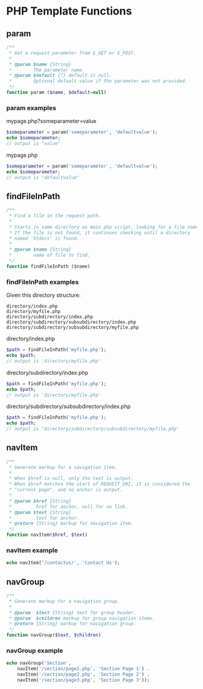 PHP Template Functions
======================


## param

```php
/**
 * Get a request parameter from $_GET or $_POST.
 *
 * @param $name {String}
 *        The parameter name.
 * @param $default {?} default is null.
 *        Optional default value if the parameter was not provided.
 */
function param ($name, $default=null)
```

### param examples

mypage.php?someparameter=value
```php
$someparameter = param('someparameter', 'defaultvalue');
echo $someparameter;
// output is "value"
```

mypage.php
```php
$someparameter = param('someparameter', 'defaultvalue');
echo $someparameter;
// output is "defaultvalue"
```


## findFileInPath

```php
/**
 * Find a file in the request path.
 *
 * Starts in same directory as main php script, looking for a file named $name.
 * If the file is not found, it continues checking until a directory
 * named 'htdocs' is found.
 *
 * @param $name {String}
 *        name of file to find.
 */
function findFileInPath ($name)
```

### findFileInPath examples

Given this directory structure:
```
directory/index.php
directory/myfile.php
directory/subdirectory/index.php
directory/subdirectory/subsubdirectory/index.php
directory/subdirectory/subsubdirectory/myfile.php
```

directory/index.php
```php
$path = findFileInPath('myfile.php');
echo $path;
// output is 'directory/myfile.php'
```

directory/subdirectory/index.php
```php
$path = findFileInPath('myfile.php');
echo $path;
// output is 'directory/myfile.php'
```

directory/subdirectory/subsubdirectory/index.php
```php
$path = findFileInPath('myfile.php');
echo $path;
// output is 'directory/subdirectory/subsubdirectory/myfile.php'
```


## navItem

```php
/**
 * Generate markup for a navigation item.
 *
 * When $href is null, only the text is output.
 * When $href matches the start of REQUEST_URI, it is considered the
 * "current page", and no anchor is output.
 *
 * @param $href {String}
 *         href for anchor, null for no link.
 * @param $text {String}
 *         text for anchor.
 * @return {String} markup for navigation item.
 */
function navItem($href, $text)
```

### navItem example

```php
echo navItem('/contactus/', 'Contact Us');
```


## navGroup

```php
/**
 * Generate markup for a navigation group.
 *
 * @param  $text {String} text for group header.
 * @param  $children markup for group navigation items.
 * @return {String} markup for navigation group.
 */
function navGroup($text, $children)
```

### navGroup example

```php
echo navGroup('Section',
    navItem('/section/page1.php', 'Section Page 1') .
    navItem('/section/page2.php', 'Section Page 2') .
    navItem('/section/page3.php', 'Section Page 3'));
```



